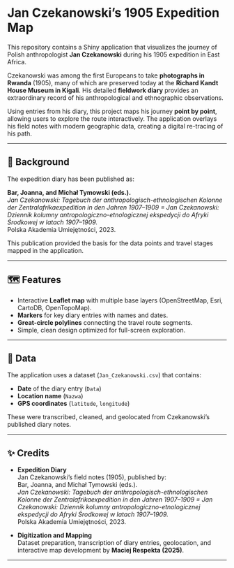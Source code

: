 # Jan Czekanowski’s 1905 Expedition Map  

This repository contains a Shiny application that visualizes the journey of Polish anthropologist **Jan Czekanowski** during his 1905 expedition in East Africa.  

Czekanowski was among the first Europeans to take **photographs in Rwanda** (1905), many of which are preserved today at the **Richard Kandt House Museum in Kigali**. His detailed **fieldwork diary** provides an extraordinary record of his anthropological and ethnographic observations.  

Using entries from his diary, this project maps his journey **point by point**, allowing users to explore the route interactively. The application overlays his field notes with modern geographic data, creating a digital re-tracing of his path.  

---

## 📖 Background  

The expedition diary has been published as:  

**Bar, Joanna, and Michał Tymowski (eds.).**  
*Jan Czekanowski: Tagebuch der anthropologisch-ethnologischen Kolonne der Zentralafrikaexpedition in den Jahren 1907–1909 = Jan Czekanowski: Dziennik kolumny antropologiczno-etnologicznej ekspedycji do Afryki Środkowej w latach 1907–1909.*  
Polska Akademia Umiejętności, 2023.  

This publication provided the basis for the data points and travel stages mapped in the application.  

---

## 🗺️ Features  

- Interactive **Leaflet map** with multiple base layers (OpenStreetMap, Esri, CartoDB, OpenTopoMap).  
- **Markers** for key diary entries with names and dates.  
- **Great-circle polylines** connecting the travel route segments.  
- Simple, clean design optimized for full-screen exploration.  

---

## 📂 Data  

The application uses a dataset (`Jan_Czekanowski.csv`) that contains:  
- **Date** of the diary entry (`Data`)  
- **Location name** (`Nazwa`)  
- **GPS coordinates** (`latitude`, `longitude`)  

These were transcribed, cleaned, and geolocated from Czekanowski’s published diary notes.  

---

## ✨ Credits  

- **Expedition Diary**  
  Jan Czekanowski’s field notes (1905), published by:  
  Bar, Joanna, and Michał Tymowski (eds.).  
  *Jan Czekanowski: Tagebuch der anthropologisch-ethnologischen Kolonne der Zentralafrikaexpedition in den Jahren 1907–1909 = Jan Czekanowski: Dziennik kolumny antropologiczno-etnologicznej ekspedycji do Afryki Środkowej w latach 1907–1909.*  
  Polska Akademia Umiejętności, 2023.  


- **Digitization and Mapping**  
  Dataset preparation, transcription of diary entries, geolocation, and interactive map development by **Maciej Respekta (2025)**.  

---
